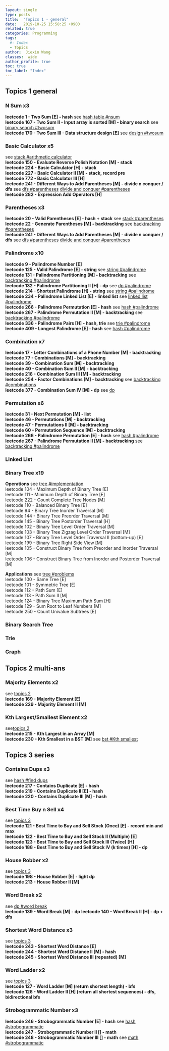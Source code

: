 ```yaml
---
layout: single
type: posts
title:  "Topics 1 - general"
date:   2019-10-25 15:58:25 +0900
related: true
categories: Programming
tags:
  #- Index
  - Topics
author:  Jiexin Wang
classes:  wide
author_profile: true
toc: true
toc_label: "Index"
---
```


## Topics 1 general

### N Sum x3

**leetcode 1 - Two Sum [E] - hash** see [hash table #nsum](https://ha5ha6.github.io/judy_blog/programming/2019/11/14/data-structrue-hash.html#n-sum)  
**leetcode 167 - Two Sum II - Input array is sorted [M] - binary search** see [binary search #twosum](https://ha5ha6.github.io/judy_blog/programming/2019/11/13/algorithm-binarysearch.html#two-sum)  
**leetcode 170 - Two Sum III - Data structure design [E]**  see [design #twosum](https://ha5ha6.github.io/judy_blog/programming/2019/11/15/others-design.html#two-sum)

### Basic Calculator x5

see [stack #arithmetic calculator](https://ha5ha6.github.io/judy_blog/programming/2019/11/13/data-structrue-stack.html#arithmetic-calculator)  
**leetcode 150 - Evaluate Reverse Polish Notation [M] - stack**  
**leetcode 224 - Basic Calculator [H] - stack**  
**leetcode 227 - Basic Calculator II [M] - stack, record pre**   
**leetcode 772 - Basic Calculator III [H]**  
**leetcode 241 - Different Ways to Add Parentheses [M] - divide n conquer / dfs** see [dfs #parentheses]() [divide and conquer #parentheses]()  
**leetcode 282 - Expression Add Operators [H]**  

### Parentheses x3  

**leetcode 20 - Valid Parentheses [E] - hash + stack**  see [stack #parentheses](https://ha5ha6.github.io/judy_blog/programming/2019/11/13/data-structrue-stack.html#parentheses)  
**leetcode 22 - Generate Parentheses [M] - backtracking** see [backtracking #parentheses](https://ha5ha6.github.io/judy_blog/programming/2019/11/13/algorithm-backtracking.html#parentheses)  
**leetcode 241 - Different Ways to Add Parentheses [M] - divide n conquer / dfs** see [dfs #parentheses]() [divide and conquer #parentheses]()

### Palindrome x10

**leetcode 9 - Palindrome Number [E]**  
**leetcode 125 - Valid Palindrome [E] - string** see [string #palindrome](https://ha5ha6.github.io/judy_blog/programming/2019/10/26/data-structrue-string.html#palindrome)  
**leetcode 131 - Palindrome Partitioning [M] - backtracking** see [backtracking #palindrome](https://ha5ha6.github.io/judy_blog/programming/2019/11/13/algorithm-backtracking.html#palindrome)  
**leetcode 132 - Palindrome Partitioning II [H] - dp** see [dp #palindrome]()  
**leetcode 214 - Shortest Palindrome [H] - string** see [string #palindrome](https://ha5ha6.github.io/judy_blog/programming/2019/10/26/data-structrue-string.html#palindrome)  
**leetcode 234 - Palindrome Linked List [E] - linked list** see [linked list #palindrome]()  
**leetcode 266 - Palindrome Permutation [E] - hash** see [hash #palindrome]()  
**leetcode 267 - Palindrome Permutation II [M] - backtracking** see [backtracking #palindrome]()  
**leetcode 336 - Palindrome Pairs [H] - hash, trie** see [trie #palindrome]()  
**leetcode 409 - Longest Palindrome [E] - hash** see [hash #palindrome]()


### Combination x7

**leetcode 17 - Letter Combinations of a Phone Number [M] - backtracking**  
**leetcode 77 - Combinations [M] - backtracking**  
**leetcode 39 - Combination Sum [M] - backtracking**  
**leetcode 40 - Combination Sum II [M] - backtracking**  
**leetcode 216 - Combination Sum III [M] - backtracking**  
**leetcode 254 - Factor Combinations [M] - backtracking** see [backtracking #combinations](https://ha5ha6.github.io/judy_blog/programming/2019/11/13/algorithm-backtracking.html#combinations)  
**leetcode 377 - Combination Sum IV [M] - dp** see [dp]()  

### Permutation x6

**leetcode 31 - Next Permutation [M] - list**  
**leetcode 46 - Permutations [M] - backtracking**  
**leetcode 47 - Permutations II [M] - backtracking**  
**leetcode 60 - Permutation Sequence [M] - backtracking**  
**leetcode 266 - Palindrome Permutation [E] - hash** see [hash #palindrome]()  
**leetcode 267 - Palindrome Permutation II [M] - backtracking** see [backtracking #palindrome]()  

### Linked List  

### Binary Tree x19

**Operations** see [tree #implementation](/programming/2019/10/21/data-structrue-tree.html#implementation)  
leetcode 104 - Maximum Depth of Binary Tree [E]  
leetcode 111 - Minimum Depth of Binary Tree [E]  
leetcode 222 - Count Complete Tree Nodes [M]  
leetcode 110 - Balanced Binary Tree [E]  
leetcode 94 - Binary Tree Inorder Traversal [M]  
leetcode 144 - Binary Tree Preorder Traversal [M]  
leetcode 145 - Binary Tree Postorder Traversal [H]  
leetcode 102 - Binary Tree Level Order Traversal [M]   
leetcode 103 - Binary Tree Zigzag Level Order Traversal [M]  
leetcode 107 - Binary Tree Level Order Traversal II (bottom-up) [E]  
leetcode 199 - Binary Tree Right Side View [M]    
leetcode 105 - Construct Binary Tree from Preorder and Inorder Traversal [M]  
leetcode 106 - Construct Binary Tree from Inorder and Postorder Traversal [M]  

**Applications** see [tree #problems](/programming/2019/10/21/data-structrue-tree.html#problems)   
leetcode 100 - Same Tree [E]   
leetcode 101 - Symmetric Tree [E]  
leetcode 112 - Path Sum [E]  
leetcode 113 - Path Sum II [M]  
leetcode 124 - Binary Tree Maximum Path Sum [H]  
leetcode 129 - Sum Root to Leaf Numbers [M]  
leetcode 250 - Count Univalue Subtrees [E]

### Binary Search Tree

### Trie  

### Graph  

## Topics 2 multi-ans

### Majority Elements x2

see [topics 2](/programming/2019/12/16/topics-multians.html#majority-elements)  
**leetcode 169 - Majority Element [E]**  
**leetcode 229 - Majority Element II [M]**

### Kth Largest/Smallest Element x2  

see[topics 2](/programming/2019/12/16/topics-multians.html#kth-largestsmallest-element)  
**leetcode 215 - Kth Largest in an Array [M]**  
**leetcode 230 - Kth Smallest in a BST [M]** see [bst #Kth smallest](https://ha5ha6.github.io/judy_blog/programming/2019/10/21/data-structrue-bst.html#kth-smallest)  

## Topics 3 series

### Contains Dups x3

see [hash #find dups](https://ha5ha6.github.io/judy_blog/programming/2019/11/14/data-structrue-hash.html#find-dups)     
**leetcode 217 - Contains Duplicate [E] - hash**    
**leetcode 219 - Contains Duplicate II [E] - hash**   
**leetcode 220 - Contains Duplicate III [M] - hash**  

### Best Time Buy n Sell x4

see [topics 3](/programming/2019/10/25/topics-series.html#best-time-buy-n-sell)  
**leetcode 121 - Best Time to Buy and Sell Stock (Once) [E] - record min and max**  
**leetcode 122 - Best Time to Buy and Sell Stock II (Multiple) [E]**    
**leetcode 123 - Best Time to Buy and Sell Stock III (Twice) [H]**   
**leetcode 188 - Best Time to Buy and Sell Stock IV (k times) [H] - dp**  

### House Robber x2

see [topics 3](/programming/2019/10/25/topics-series.html#house-robber)  
**leetcode 198 - House Robber [E] - light dp**  
**leetcode 213 - House Robber II [M]**  

### Word Break x2   

see [dp #word break](/programming/2019/10/23/algorithm-dp.html#word-break)  
**leetcode 139 - Word Break [M] - dp**
**leetcode 140 - Word Break II [H] - dp + dfs**  

### Shortest Word Distance x3

see [topics 3](/programming/2019/10/25/topics-series.html#shortest-word-distance)  
**leetcode 243 - Shortest Word Distance [E]**  
**leetcode 244 - Shortest Word Distance II [M] - hash**  
**leetcode 245 - Shortest Word Distance III (repeated) [M]**  

### Word Ladder x2  

see [topics 3](/programming/2019/10/25/topics-series.html#word-ladder)  
**leetcode 127 - Word Ladder [M] (return shortest length) - bfs**  
**leetcode 126 - Word Ladder II [H] (return all shortest sequences) - dfs, bidirectional bfs**  

### Strobogrammatic Number x3

**leetcode 246 - Strobogrammatic Number [E] - hash** see [hash #strobogrammatic](/programming/2019/11/14/data-structrue-hash.html#strobogrammatic)  
**leetcode 247 - Strobogrammatic Number II [] - math**    
**leetcode 248 - Strobogrammatic Number III [] - math** see [math #strobogrammatic]()   
